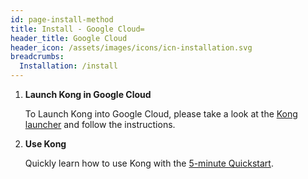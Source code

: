 ```yaml
---
id: page-install-method
title: Install - Google Cloud=
header_title: Google Cloud
header_icon: /assets/images/icons/icn-installation.svg
breadcrumbs:
  Installation: /install
---
```


1. **Launch Kong in Google Cloud**

    To Launch Kong into Google Cloud, please take a look at the [Kong launcher](https://console.cloud.google.com/launcher/details/bitnami-launchpad/kong) and follow the instructions.

2. **Use Kong**

    Quickly learn how to use Kong with the [5-minute Quickstart](/latest/getting-started/quickstart).
